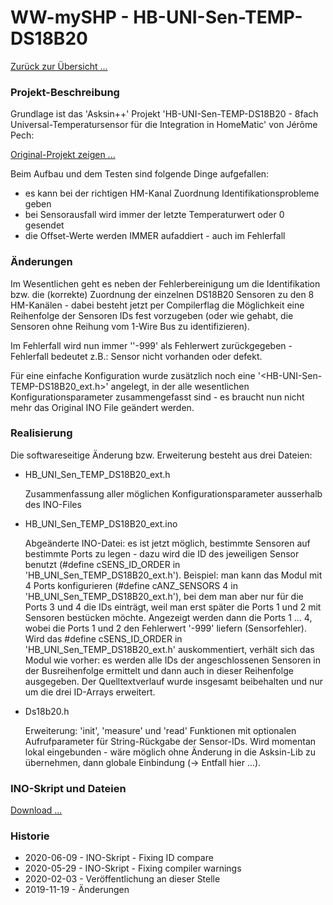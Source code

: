# WW-mySHP - HB-UNI-Sen-TEMP-DS18B20

[Zurück zur Übersicht ... ](../README.md)

### Projekt-Beschreibung
 Grundlage ist das 'Asksin++' Projekt 'HB-UNI-Sen-TEMP-DS18B20 - 8fach Universal-Temperatursensor für die Integration in HomeMatic' von Jérôme Pech:

[Original-Projekt zeigen ...](https://github.com/jp112sdl/HB-UNI-Sen-TEMP-DS18B20)

Beim Aufbau und dem Testen sind folgende Dinge aufgefallen:
- es kann bei der richtigen HM-Kanal Zuordnung  Identifikationsprobleme geben
- bei Sensorausfall wird immer der letzte Temperaturwert oder 0 gesendet
- die Offset-Werte werden IMMER aufaddiert - auch im Fehlerfall

### Änderungen
Im Wesentlichen geht es neben der Fehlerbereinigung um die Identifikation bzw. die (korrekte) Zuordnung der einzelnen DS18B20 Sensoren zu den 8 HM-Kanälen - dabei besteht jetzt per Compilerflag die Möglichkeit eine Reihenfolge der Sensoren IDs fest vorzugeben (oder wie gehabt, die Sensoren ohne Reihung vom 1-Wire Bus zu identifizieren).

Im Fehlerfall wird nun immer ''-999' als Fehlerwert zurückgegeben - Fehlerfall bedeutet z.B.: Sensor nicht vorhanden oder defekt.

Für eine einfache Konfiguration wurde zusätzlich noch eine '<HB-UNI-Sen-TEMP-DS18B20_ext.h>' angelegt, in der alle wesentlichen Konfigurationsparameter zusammengefasst sind - es braucht nun nicht mehr das Original INO File geändert werden.

### Realisierung
Die softwareseitige Änderung bzw. Erweiterung besteht aus drei Dateien:

- HB_UNI_Sen_TEMP_DS18B20_ext.h

  Zusammenfassung aller möglichen Konfigurationsparameter ausserhalb des INO-Files

- HB_UNI_Sen_TEMP_DS18B20_ext.ino

  Abgeänderte INO-Datei: es ist jetzt möglich, bestimmte Sensoren auf bestimmte Ports zu legen - dazu wird die ID des jeweiligen Sensor benutzt (#define cSENS_ID_ORDER in 'HB_UNI_Sen_TEMP_DS18B20_ext.h'). Beispiel: man kann das Modul mit 4 Ports konfigurieren (#define cANZ_SENSORS 4 in 'HB_UNI_Sen_TEMP_DS18B20_ext.h'), bei dem man aber nur für die Ports 3 und 4 die IDs einträgt, weil man erst später die Ports 1 und 2 mit Sensoren bestücken möchte. Angezeigt werden dann die Ports 1 ... 4, wobei die Ports 1 und 2 den Fehlerwert '-999' liefern (Sensorfehler). Wird das #define cSENS_ID_ORDER in 'HB_UNI_Sen_TEMP_DS18B20_ext.h' auskommentiert, verhält sich das Modul wie vorher: es werden alle IDs der angeschlossenen Sensoren in der Busreihenfolge ermittelt und dann auch in dieser Reihenfolge ausgegeben. Der Quelltextverlauf wurde insgesamt beibehalten und nur um die drei ID-Arrays erweitert.

- Ds18b20.h

  Erweiterung: 'init', 'measure' und 'read' Funktionen mit optionalen Aufrufparameter für String-Rückgabe der Sensor-IDs. Wird momentan lokal eingebunden - wäre möglich ohne Änderung in die Asksin-Lib zu übernehmen, dann globale Einbindung (-> Entfall hier ...).

### INO-Skript und Dateien
  [Download ...](./bin/HB_UNI_Sen_TEMP_DS18B20_ext_20200609.zip)

### Historie
- 2020-06-09 - INO-Skript - Fixing ID compare
- 2020-05-29 - INO-Skript - Fixing compiler warnings
- 2020-02-03 - Veröffentlichung an dieser Stelle
- 2019-11-19 - Änderungen
